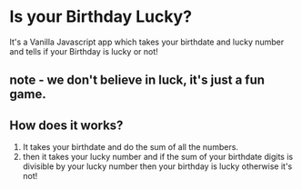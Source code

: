 # Is your Birthday Lucky?

It's a Vanilla Javascript app which takes your birthdate and lucky number and tells if your Birthday is lucky or not!

## note - we don't believe in luck, it's just a fun game.

## How does it works?
1. It takes your birthdate and do the sum of all the numbers.
2. then it takes your lucky number and if the sum of your birthdate digits is divisible by your lucky number then your birthday is lucky otherwise it's not!  
